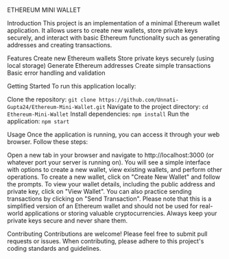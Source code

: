 ETHEREUM MINI WALLET

Introduction
This project is an implementation of a minimal Ethereum wallet application. It allows users to create new wallets, store private keys securely, and interact with basic Ethereum functionality such as generating addresses and creating transactions.

Features
Create new Ethereum wallets
Store private keys securely (using local storage)
Generate Ethereum addresses
Create simple transactions
Basic error handling and validation

Getting Started
To run this application locally:

Clone the repository:
```git clone https://github.com/Unnati-Gupta24/Ethereum-Mini-Wallet.git```
Navigate to the project directory:
```cd Ethereum-Mini-Wallet```
Install dependencies:
```npm install```
Run the application:
```npm start```

Usage
Once the application is running, you can access it through your web browser. Follow these steps:

Open a new tab in your browser and navigate to http://localhost:3000 (or whatever port your server is running on).
You will see a simple interface with options to create a new wallet, view existing wallets, and perform other operations.
To create a new wallet, click on "Create New Wallet" and follow the prompts.
To view your wallet details, including the public address and private key, click on "View Wallet".
You can also practice sending transactions by clicking on "Send Transaction".
Please note that this is a simplified version of an Ethereum wallet and should not be used for real-world 
applications or storing valuable cryptocurrencies. Always keep your private keys secure and never share them.

Contributing
Contributions are welcome! Please feel free to submit pull requests or issues. 
When contributing, please adhere to this project's coding standards and guidelines.
